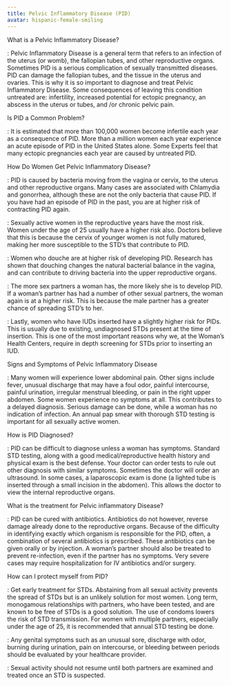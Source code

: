 ```yaml
---
title: Pelvic Inflammatory Disease (PID)
avatar: hispanic-female-smiling
---
```


What is a Pelvic Inflammatory Disease?

: Pelvic Inflammatory Disease is a general term that refers to an
infection of the uterus (or womb), the fallopian tubes, and other
reproductive organs. Sometimes PID is a serious complication of sexually
transmitted diseases. PID can damage the fallopian tubes, and the tissue
in the uterus and ovaries. This is why it is so important to diagnose
and treat Pelvic Inflammatory Disease. Some consequences of leaving this
condition untreated are: infertility, increased potential for ectopic
pregnancy, an abscess in the uterus or tubes, and /or chronic pelvic
pain.

Is PID a Common Problem?

: It is estimated that more than 100,000 women become infertile each
year as a consequence of PID. More than a million women each year
experience an acute episode of PID in the United States alone. Some
Experts feel that many ectopic pregnancies each year are caused by
untreated PID.

How Do Women Get Pelvic Inflammatory Disease?

: PID is caused by bacteria moving from the vagina or cervix, to the
uterus and other reproductive organs. Many cases are associated with
Chlamydia and gonorrhea, although these are not the only bacteria that
cause PID. If you have had an episode of PID in the past, you are at
higher risk of contracting PID again.

: Sexually active women in the reproductive years have the most risk.
Women under the age of 25 usually have a higher risk also. Doctors
believe that this is because the cervix of younger women is not fully
matured, making her more susceptible to the STD’s that contribute to
PID.

: Women who douche are at higher risk of developing PID. Research has
shown that douching changes the natural bacterial balance in the vagina,
and can contribute to driving bacteria into the upper reproductive
organs.

: The more sex partners a woman has, the more likely she is to develop
PID. If a woman’s partner has had a number of other sexual partners,
the woman again is at a higher risk. This is because the male partner
has a greater chance of spreading STD’s to her.

: Lastly, women who have IUDs inserted have a slightly higher risk for
PIDs. This is usually due to existing, undiagnosed STDs present at the
time of insertion. This is one of the most important reasons why we, at
the Woman’s Health Centers, require in depth screening for STDs prior to
inserting an IUD.

Signs and Symptoms of Pelvic Inflammatory Disease

: Many women will experience lower abdominal pain. Other signs include
fever, unusual discharge that may have a foul odor, painful intercourse,
painful urination, irregular menstrual bleeding, or pain in the right
upper abdomen. Some women experience no symptoms at all. This
contributes to a delayed diagnosis. Serious damage can be done, while a
woman has no indication of infection. An annual pap smear with thorough
STD testing is important for all sexually active women.

How is PID Diagnosed?

: PID can be difficult to diagnose unless a woman has symptoms. Standard
STD testing, along with a good medical/reproductive health history and
physical exam is the best defense. Your doctor can order tests to rule
out other diagnosis with similar symptoms. Sometimes the doctor will
order an ultrasound. In some cases, a laparoscopic exam is done (a
lighted tube is inserted through a small incision in the abdomen).  This
allows the doctor to view the internal reproductive organs.

What is the treatment for Pelvic inflammatory Disease?

: PID can be cured with antibiotics. Antibiotics do not however, reverse
damage already done to the reproductive organs. Because of the
difficulty in identifying exactly which organism is responsible for the
PID, often, a combination of several antibiotics is prescribed. These
antibiotics can be given orally or by injection. A woman’s partner
should also be treated to prevent re-infection, even if the partner has
no symptoms. Very severe cases may require hospitalization for IV
antibiotics and/or surgery.

How can I protect myself from PID?

: Get early treatment for STDs. Abstaining from all sexual activity
prevents the spread of STDs but is an unlikely solution for most women.
Long term, monogamous relationships with partners, who have been tested,
and are known to be free of STDs is a good solution. The use of condoms
lowers the risk of STD transmission. For women with multiple partners,
especially under the age of 25, it is recommended that annual STD
testing be done.

: Any genital symptoms such as an unusual sore, discharge with odor,
burning during urination, pain on intercourse, or bleeding between
periods should be evaluated by your healthcare provider.

: Sexual activity should not resume until both partners are examined and
treated once an STD is suspected.

